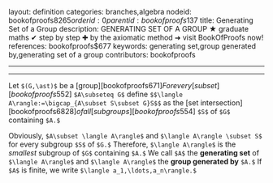 layout: definition
categories: branches,algebra
nodeid: bookofproofs$8265
orderid: 0
parentid: bookofproofs$137
title: Generating Set of a Group
description: GENERATING SET OF A GROUP ★ graduate maths ✔ step by step ✚ by the axiomatic method ➜ visit BookOfProofs now!
references: bookofproofs$677
keywords: generating set,group generated by,generating set of a group
contributors: bookofproofs

---


---

Let `$(G,\ast)$` be a [group][bookofproofs$671] For every [subset][bookofproofs$552] `$A\subseteq G$` define `$$\langle A\rangle:=\bigcap_{A\subset S\subset G}S$$` as the [set intersection][bookofproofs$6828] of all [subgroups][bookofproofs$554] `$S$` of `$G$` containing `$A.$` 

Obviously, `$A\subset \langle A\rangle$` and `$\langle A\rangle \subset S$` for every subgroup `$S$` of `$G.$` Therefore, `$\langle A\rangle$` is the _smallest_ subgroup of `$G$` containing `$A.$` We call `$A$` the **generating set** of `$\langle A\rangle$` and `$\langle A\rangle$` the **group generated by** `$A.$` If `$A$` is finite, we write `$\langle a_1,\ldots,a_n\rangle.$`
